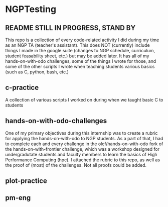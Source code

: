 # NGPTesting

## README STILL IN PROGRESS, STAND BY

This repo is a collection of every code-related activity I did during my time as an NGP TA (teacher's assistant). This does NOT (currently) include things I made in the google suite (changes to NGP schedule, curriculum, student feasability sheet, etc.) but may be added later. It has all of my hands-on-with-odo challenges, some of the things I wrote for those, and some of the other scripts I wrote when teaching students various basics (such as C, python, bash, etc.)

## c-practice
A collection of various scripts I worked on during when we taught basic C to students



## hands-on-with-odo-challenges
One of my primary objectives during this internship was to create a rubric for applying the hands-on-with-odo to NGP students. As a part of that, I had to complete each and every challenge in the olcf/hands-on-with-odo fork of the hands-on-with-frontier challenge, which was a workshop designed for undergradutate students and faculty members to learn the basics of High Performance Computing (hpc). I attached the rubric to this repo, as well as the proof of (most) of the challenges. Not all proofs could be added.



## plot-practice




## pm-eng



